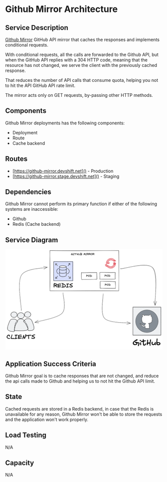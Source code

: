 # Github Mirror Architecture

## Service Description
[Github Mirror](https://github.com/app-sre/github-mirror) GitHub API mirror that caches the responses and implements conditional requests.

With conditional requests, all the calls are forwarded to the Github API, but when the GitHub API replies with a 304 HTTP code, meaning that the resource has not changed, we serve the client with the previously cached response.

That reduces the number of API calls that consume quota, helping you not to hit the API GitHub API rate limit.

The mirror acts only on GET requests, by-passing other HTTP methods.

## Components

Github Mirror deployments has the following components:

 - Deployment
 - Route
 - Cache backend

## Routes

  - [https://github-mirror.devshift.net]() - Production
  - [https://github-mirror.stage.devshift.net]() - Staging

## Dependencies
Github Mirror cannot perform its primary function if either of the following systems are inaccessible:

* Github
* Redis (Cache backend)

## Service Diagram
![Github Mirror Architecture Diagram](github-mirror-arch.png)

## Application Success Criteria
Github Mirror goal is to cache responses that are not changed, and reduce the api calls made to Github and helping us to not hit the Github API limit.

## State
Cached requests are stored in a Redis backend, in case that the Redis is unavailable for any reason, Github Mirror won't be able to store the requests and the application won't work properly.

## Load Testing
N/A

## Capacity
N/A
